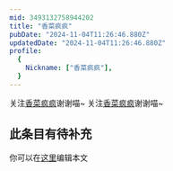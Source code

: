 ```yaml
---
mid: 3493132758944202
title: "香菜疯疯"
pubDate: "2024-11-04T11:26:46.880Z"
updatedDate: "2024-11-04T11:26:46.880Z"
profile:
  {
    Nickname: ["香菜疯疯"],
  }
---
```


关注[香菜疯疯](https://space.bilibili.com/3493132758944202)谢谢喵~ 关注[香菜疯疯](https://space.bilibili.com/3493132758944202)谢谢喵~

## 此条目有待补充
你可以在[这里](https://github.com/Yuhanawa/VTuber.ICU/edit/master/src/content/v/香菜疯疯/index.md)编辑本文
